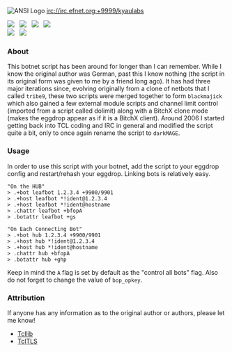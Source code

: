 ![ANSI Logo](https://raw.githubusercontent.com/kyau/darkmage/master/darkmage.ans.png "ANSI Logo")
<a href="irc://irc.efnet.org:+9999/kyaulabs">irc://irc.efnet.org:+9999/kyaulabs</a>

[![](https://img.shields.io/badge/coded_in-vim-green.svg?logo=vim&logoColor=brightgreen&colorB=brightgreen&longCache=true&style=flat)](https://vim.org) &nbsp; [![](https://img.shields.io/badge/license-AGPL_v3-blue.svg?style=flat)](https://raw.githubusercontent.com/kyau/darkmage/master/LICENSE) &nbsp; [![](https://img.shields.io/badge/eggdrop-1.8+-C85000.svg?style=flat)](https://github.com/eggheads/eggdrop) &nbsp; [![](https://img.shields.io/badge/tcl-8.5+-C85000.svg?style=flat)](https://www.tcl.tk/)  
[![](https://img.shields.io/badge/pkg:http->=_2.9.0-8E68AC.svg?style=flat)](https://core.tcl.tk/tcllib/) &nbsp; [![](https://img.shields.io/badge/pkg:tls->=_1.7.11-8E68AC.svg?style=flat)](https://core.tcl.tk/tcltls/)

### About
This botnet script has been around for longer than I can remember. While I know
the original author was German, past this I know nothing (the script in its
original form was given to me by a friend long ago). It has had three major
iterations since, evolving originally from a clone of netbots that I called
`tribe9`, these two scripts were merged together to form `blackmajick` which
also gained a few external module scripts and channel limit control (imported
from a script called dolimit) along with a BitchX clone mode (makes the eggdrop
appear as if it is a BitchX client). Around 2006 I started getting back into TCL
coding and IRC in general and modified the script quite a bit, only to once
again rename the script to `darkMAGE`.

### Usage
In order to use this script with your botnet, add the script to your eggdrop config
and restart/rehash your eggdrop. Linking bots is relatively easy.

```shell
"On the HUB"
> .+bot leafbot 1.2.3.4 +9900/9901
> .+host leafbot *!ident@1.2.3.4
> .+host leafbot *!ident@hostname
> .chattr leafbot +bfopA
> .botattr leafbot +gs
```

```shell
"On Each Connecting Bot"
> .+bot hub 1.2.3.4 +9900/9901
> .+host hub *!ident@1.2.3.4
> .+host hub *!ident@hostname
> .chattr hub +bfopA
> .botattr hub +ghp
```

Keep in mind the `A` flag is set by default as the "control all bots" flag. Also do not forget to change the value of `bop_opkey`.

### Attribution
If anyone has any information as to the original author or authors, please let me know!
* [Tcllib](https://core.tcl.tk/tcllib/)
* [TclTLS](https://core.tcl.tk/tcltls/)

